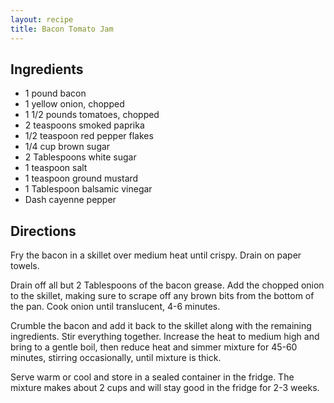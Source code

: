 ```yaml
---
layout: recipe
title: Bacon Tomato Jam
---
```


## Ingredients

* 1 pound bacon
* 1 yellow onion, chopped
* 1 1/2 pounds tomatoes, chopped
* 2 teaspoons smoked paprika
* 1/2 teaspoon red pepper flakes
* 1/4 cup brown sugar
* 2 Tablespoons white sugar
* 1 teaspoon salt
* 1 teaspoon ground mustard
* 1 Tablespoon balsamic vinegar
* Dash cayenne pepper

## Directions

Fry the bacon in a skillet over medium heat until crispy. Drain on paper
towels.

Drain off all but 2 Tablespoons of the bacon grease. Add the chopped
onion to the skillet, making sure to scrape off any brown bits from the
bottom of the pan. Cook onion until translucent, 4-6 minutes.

Crumble the bacon and add it back to the skillet along with the
remaining ingredients. Stir everything together. Increase the heat to
medium high and bring to a gentle boil, then reduce heat and simmer
mixture for 45-60 minutes, stirring occasionally, until mixture is
thick.

Serve warm or cool and store in a sealed container in the fridge. The
mixture makes about 2 cups and will stay good in the fridge for 2-3
weeks.
